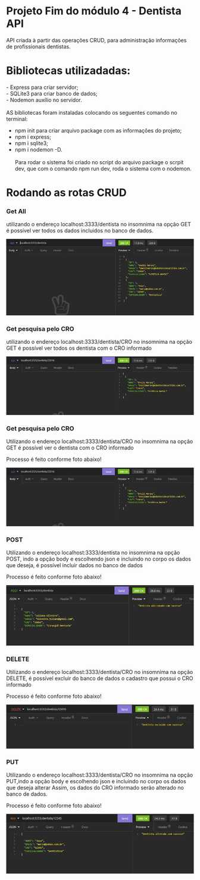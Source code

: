 <h1> Projeto Fim do módulo 4 - Dentista API</h1>
<p>API criada à partir das operações CRUD, para administração informações de profissionais dentistas.<p>


<h1> Bibliotecas utilizadadas:</h1>
- Express para criar servidor;<br>
- SQLite3 para criar banco de dados;<br>
- Nodemon auxílio no servidor.<br>
<br>
AS bibliotecas foram instaladas colocando os seguentes comando no terminal:

- npm init para criar arquivo package com as informações do projeto;
- npm i express;
- npm i sqlite3;
- npm i nodemon -D.
<br><br>
Para rodar o sistema foi criado no script do arquivo package o scrpit dev, que com o comando npm run dev, roda o sistema com o nodemon.

<h1>Rodando as rotas CRUD</h1>

<h3>Get All</h3>
<p> utilizando o endereço localhost:3333/dentista no insomnima na opção GET é possível ver todos os dados incluidos no banco de dados. </p>
<p >
  <img alt="getALL" title="#getALL" src="./screenshotsInsomnia/getAll.JPG" />
</p>
<h3>Get pesquisa pelo CRO</h3>
<p> utilizando o endereço localhost:3333/dentista/CRO no insomnima na opção GET é possível ver todos os dentista com o CRO informado </p>
<img alt="getALL" title="#getALL" src="./screenshotsInsomnia/getBusca.JPG" />
<br>
<h3>Get pesquisa pelo CRO</h3>
<p> Utilizando o endereço localhost:3333/dentista/CRO no insomnima na opção GET é possível ver  o dentista com o CRO informado </p>
<p>Processo é feito conforme foto abaixo!</p>
<img alt="getALL" title="#getALL" src="./screenshotsInsomnia/getBusca.JPG" />
<br>
<h3>POST</h3>
<p> Utilizando o endereço localhost:3333/dentista no insomnima na opção POST, indo a opção body e escolhendo json e incluindo no corpo os dados que deseja, é possível incluir dados no banco de dados  </p>
<p>Processo é feito conforme foto abaixo!</p>
<img alt="getALL" title="#getALL" src="./screenshotsInsomnia/post.JPG" />
<br>
<h3>DELETE</h3>
<p> Utilizando o endereço localhost:3333/dentista/CRO no insomnima na opção DELETE, é possível excluir do banco de dados o cadastro que possui o CRO informado   </p>
<p>Processo é feito conforme foto abaixo!</p>
<img alt="getALL" title="#getALL" src="./screenshotsInsomnia/delete.JPG" />
<br>
<h3>PUT</h3>
<p> Utilizando o endereço localhost:3333/dentista/CRO no insomnima na opção PUT,indo a opção body e escolhendo json e incluindo no corpo os dados que deseja alterar Assim, os dados do CRO informado serão alterado no banco de dados.   </p>
<p>Processo é feito conforme foto abaixo!</p>
<img alt="getALL" title="#getALL" src="./screenshotsInsomnia/put.JPG" />



